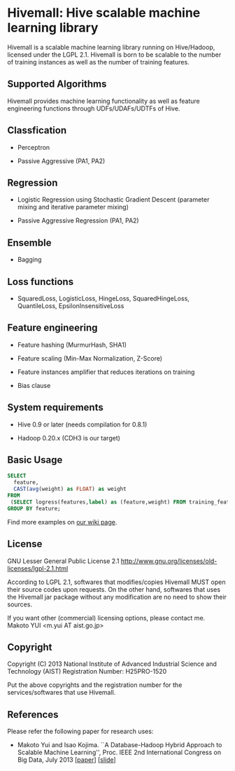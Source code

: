 Hivemall: Hive scalable machine learning library
=================================================

Hivemall is a scalable machine learning library running on Hive/Hadoop, licensed under the LGPL 2.1.
Hivemall is born to be scalable to the number of training instances as well as the number of training features.

Supported Algorithms
--------------------

Hivemall provides machine learning functionality as well as feature engineering functions 
through UDFs/UDAFs/UDTFs of Hive.

## Classfication

* Perceptron

* Passive Aggressive (PA1, PA2)

## Regression

* Logistic Regression using Stochastic Gradient Descent
  (parameter mixing and iterative parameter mixing)
  
* Passive Aggressive Regression (PA1, PA2)

## Ensemble

* Bagging

## Loss functions

* SquaredLoss, LogisticLoss, HingeLoss, SquaredHingeLoss, QuantileLoss, EpsilonInsensitiveLoss

## Feature engineering
  
* Feature hashing (MurmurHash, SHA1)

* Feature scaling (Min-Max Normalization, Z-Score)

* Feature instances amplifier that reduces iterations on training

* Bias clause

System requirements
--------------------

* Hive 0.9 or later (needs compilation for 0.8.1)

* Hadoop 0.20.x (CDH3 is our target)

Basic Usage
------------

```sql
SELECT 
  feature, 
  CAST(avg(weight) as FLOAT) as weight
FROM
 (SELECT logress(features,label) as (feature,weight) FROM training_features) t
GROUP BY feature;
```

Find more examples on [our wiki page](https://github.com/myui/hivemall/wiki/_pages).

License
---------

GNU Lesser General Public License 2.1
http://www.gnu.org/licenses/old-licenses/lgpl-2.1.html

According to LGPL 2.1, softwares that modifies/copies Hivemall MUST open their source codes upon requests.
On the other hand, softwares that uses the Hivemall jar package without any modification are no need to show their sources.

If you want other (commercial) licensing options, please contact me.
Makoto YUI \<m.yui AT aist.go.jp\>

Copyright
---------

Copyright (C) 2013 National Institute of Advanced Industrial Science and Technology (AIST)
Registration Number: H25PRO-1520

Put the above copyrights and the registration number for the services/softwares that use Hivemall.


References
----------

Please refer the following paper for research uses:

* Makoto Yui and Isao Kojima. ``A Database-Hadoop Hybrid Approach to Scalable Machine Learning'',
 Proc. IEEE 2nd International Congress on Big Data, July 2013 \[[paper](http://staff.aist.go.jp/m.yui/publications/bigdata2013myui.pdf)\] \[[slide](http://www.slideshare.net/myui/bigdata2013myui)\]
